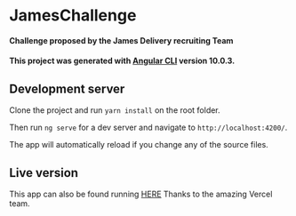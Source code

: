 # JamesChallenge
#### Challenge proposed by the James Delivery recruiting Team
#### This project was generated with [Angular CLI](https://github.com/angular/angular-cli) version 10.0.3.

## Development server
Clone the project and run `yarn install` on the root folder.

Then run `ng serve` for a dev server and navigate to `http://localhost:4200/`. 

The app will automatically reload if you change any of the source files.

## Live version
This app can also be found running [HERE](https://james-challenge.vercel.app/) Thanks to the amazing Vercel team.
